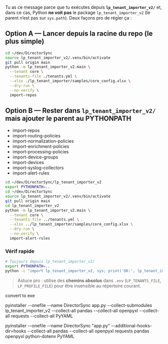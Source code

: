 Tu as ce message parce que tu exécutes depuis **`lp_tenant_importer_v2/`** et, dans ce cas, Python **ne voit pas** le package `lp_tenant_importer_v2` (le parent n’est pas sur `sys.path`). Deux façons pro de régler ça :

## Option A — Lancer depuis la racine du repo (le plus simple)

```bash
cd ~/dev/DirectorSync
source lp_tenant_importer_v2/.venv/bin/activate
git pull origin main
python -m lp_tenant_importer_v2.main \
  --tenant core \
  --tenants-file ./tenants.yml \
  --xlsx ./lp_tenant_importer/samples/core_config.xlsx \
  --dry-run \
  --no-verify \
  import-repos
```

## Option B — Rester dans `lp_tenant_importer_v2/` mais ajouter le parent au PYTHONPATH

- import-repos
- import-routing-policies
- import-normalization-policies
- import-enrichment-policies
- import-processing-policies
- import-device-groups
- import-devices
- import-syslog-collectors
- import-alert-rules
  
```bash
cd ~/dev/DirectorSync/lp_tenant_importer_v2
export PYTHONPATH=..
cd ~/dev/DirectorSync
source lp_tenant_importer_v2/.venv/bin/activate
git pull origin main
cd lp_tenant_importer_v2
python -m lp_tenant_importer_v2.main \
  --tenant core \
  --tenants-file ../tenants.yml \
  --xlsx ../lp_tenant_importer/samples/core_config.xlsx \
  --dry-run \
  --no-verify \
  import-alert-rules
```

### Vérif rapide

```bash
# Toujours depuis lp_tenant_importer_v2/
export PYTHONPATH=..
python -c "import lp_tenant_importer_v2, sys; print('OK:', lp_tenant_importer_v2.__file__)"
```

> Astuce pro : utilise des **chemins absolus** dans `.env` (`LP_TENANTS_FILE`, `LP_PROFILE_FILE`) pour être insensible au répertoire courant.



convert to exe

pyinstaller --onefile --name DirectorSync app.py --collect-submodules lp_tenant_importer_v2 --collect-all pandas --collect-all openpyxl --collect-all requests --collect-all PyYAML 

pyinstaller --onefile --name DirectorSync "app.py" --additional-hooks-dir=hooks --collect-all pandas --collect-all openpyxl
  requests
pandas
openpyxl
python-dotenv
PyYAML